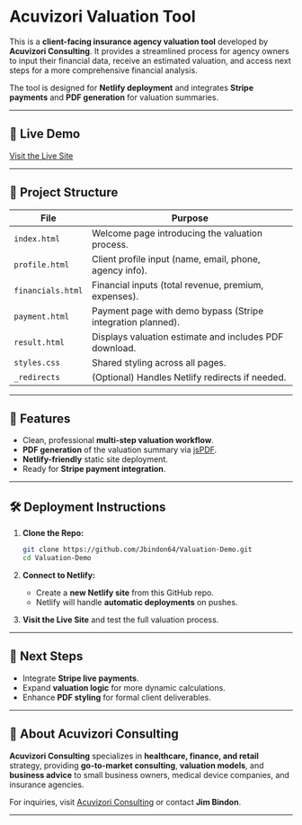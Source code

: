 # Acuvizori Valuation Tool

This is a **client-facing insurance agency valuation tool** developed by **Acuvizori Consulting**. It provides a streamlined process for agency owners to input their financial data, receive an estimated valuation, and access next steps for a more comprehensive financial analysis.

The tool is designed for **Netlify deployment** and integrates **Stripe payments** and **PDF generation** for valuation summaries.

---

## 🚀 Live Demo

[Visit the Live Site](https://<your-netlify-site>.netlify.app)

---

## 📂 Project Structure

| File              | Purpose                                                      |
|-------------------|--------------------------------------------------------------|
| `index.html`      | Welcome page introducing the valuation process.              |
| `profile.html`    | Client profile input (name, email, phone, agency info).      |
| `financials.html` | Financial inputs (total revenue, premium, expenses).         |
| `payment.html`    | Payment page with demo bypass (Stripe integration planned).  |
| `result.html`     | Displays valuation estimate and includes PDF download.       |
| `styles.css`      | Shared styling across all pages.                             |
| `_redirects`      | (Optional) Handles Netlify redirects if needed.              |

---

## 🧩 Features

- Clean, professional **multi-step valuation workflow**.
- **PDF generation** of the valuation summary via [jsPDF](https://github.com/parallax/jsPDF).
- **Netlify-friendly** static site deployment.
- Ready for **Stripe payment integration**.

---

## 🛠️ Deployment Instructions

1. **Clone the Repo:**
   ```bash
   git clone https://github.com/Jbindon64/Valuation-Demo.git
   cd Valuation-Demo
   ```

2. **Connect to Netlify:**
   - Create a **new Netlify site** from this GitHub repo.
   - Netlify will handle **automatic deployments** on pushes.

3. **Visit the Live Site** and test the full valuation process.

---

## 🔮 Next Steps

- Integrate **Stripe live payments**.
- Expand **valuation logic** for more dynamic calculations.
- Enhance **PDF styling** for formal client deliverables.

---

## 📝 About Acuvizori Consulting

**Acuvizori Consulting** specializes in **healthcare, finance, and retail** strategy, providing **go-to-market consulting**, **valuation models**, and **business advice** to small business owners, medical device companies, and insurance agencies.

For inquiries, visit [Acuvizori Consulting](https://www.acuvizori.com) or contact **Jim Bindon**.

---
